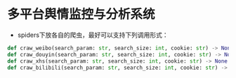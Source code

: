 # 多平台舆情监控与分析系统

* spiders下放各自的爬虫，最好可以支持下列调用形式：

```python
def craw_weibo(search_param: str, search_size: int, cookie: str) -> None:
def craw_douyin(search_param: str, search_size: int, cookie: str) -> None:
def craw_xhs(search_param: str, search_size: int, cookie: str) -> None:
def craw_bilibili(search_param: str, search_size: int, cookie: str) -> None:
```

